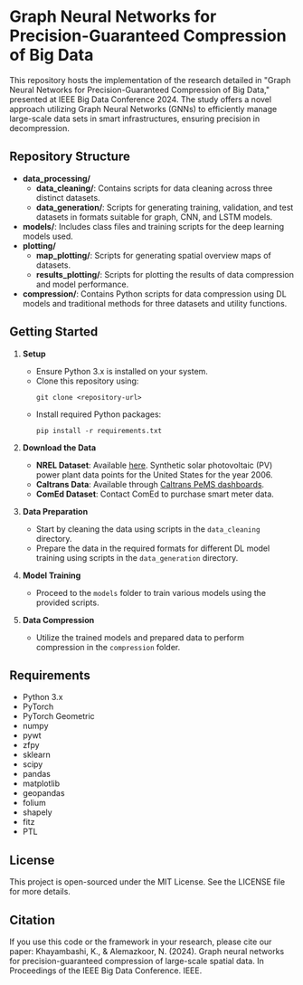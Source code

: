 # Graph Neural Networks for Precision-Guaranteed Compression of Big Data

This repository hosts the implementation of the research detailed in "Graph Neural Networks for Precision-Guaranteed Compression of Big Data," presented at IEEE Big Data Conference 2024. The study offers a novel approach utilizing Graph Neural Networks (GNNs) to efficiently manage large-scale data sets in smart infrastructures, ensuring precision in decompression.

## Repository Structure

- **data_processing/**
  - **data_cleaning/**: Contains scripts for data cleaning across three distinct datasets.
  - **data_generation/**: Scripts for generating training, validation, and test datasets in formats suitable for graph, CNN, and LSTM models.
- **models/**: Includes class files and training scripts for the deep learning models used.
- **plotting/**
  - **map_plotting/**: Scripts for generating spatial overview maps of datasets.
  - **results_plotting/**: Scripts for plotting the results of data compression and model performance.
- **compression/**: Contains Python scripts for data compression using DL models and traditional methods for three datasets and utility functions.

## Getting Started

1. **Setup**
   - Ensure Python 3.x is installed on your system.
   - Clone this repository using:
     ```
     git clone <repository-url>
     ```
   - Install required Python packages:
     ```
     pip install -r requirements.txt
     ```

2. **Download the Data**
   - **NREL Dataset**: Available [here](https://www.nrel.gov/grid/solar-power-data.html). Synthetic solar photovoltaic (PV) power plant data points for the United States for the year 2006.
   - **Caltrans Data**: Available through [Caltrans PeMS dashboards](https://pems.dot.ca.gov/?dnode=Clearinghouse&type=station_5min&district_id=7&submit=Submit).
   - **ComEd Dataset**: Contact ComEd to purchase smart meter data.

3. **Data Preparation**
   - Start by cleaning the data using scripts in the `data_cleaning` directory.
   - Prepare the data in the required formats for different DL model training using scripts in the `data_generation` directory.

4. **Model Training**
   - Proceed to the `models` folder to train various models using the provided scripts.

5. **Data Compression**
   - Utilize the trained models and prepared data to perform compression in the `compression` folder.

## Requirements

- Python 3.x
- PyTorch
- PyTorch Geometric
- numpy
- pywt
- zfpy
- sklearn
- scipy
- pandas
- matplotlib
- geopandas
- folium
- shapely
- fitz
- PTL

## License

This project is open-sourced under the MIT License. See the LICENSE file for more details.

## Citation
If you use this code or the framework in your research, please cite our paper:
Khayambashi, K., & Alemazkoor, N. (2024). Graph neural networks for precision-guaranteed compression of large-scale spatial data. In Proceedings of the IEEE Big Data Conference. IEEE.
